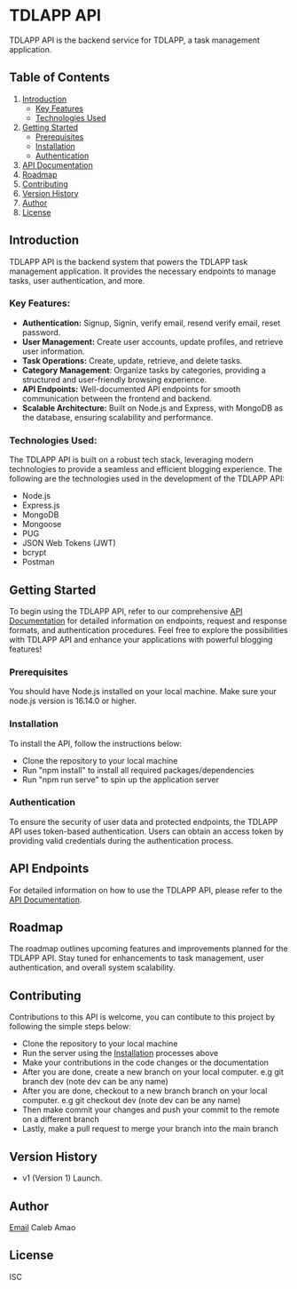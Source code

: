 # TDLAPP API

TDLAPP API is the backend service for TDLAPP, a task management application.

## Table of Contents

1. [Introduction](#introduction)
   - [Key Features](#key-features)
   - [Technologies Used](#key-features)
2. [Getting Started](#getting-started)
   - [Prerequisites](#prerequisites)
   - [Installation](#installation)
   - [Authentication](#authentication)
3. [API Documentation](#api-documentation)
4. [Roadmap](#roadmap)
5. [Contributing](#contributing)
6. [Version History](#version-history)
7. [Author](#author)
8. [License](#license)

## Introduction

TDLAPP API is the backend system that powers the TDLAPP task management application. It provides the necessary endpoints to manage tasks, user authentication, and more.

### Key Features:

- **Authentication:** Signup, Signin, verify email, resend verify email, reset password.
- **User Management:** Create user accounts, update profiles, and retrieve user information.
- **Task Operations:** Create, update, retrieve, and delete tasks.
- **Category Management**: Organize tasks by categories, providing a structured and user-friendly browsing experience.
- **API Endpoints:** Well-documented API endpoints for smooth communication between the frontend and backend.
- **Scalable Architecture:** Built on Node.js and Express, with MongoDB as the database, ensuring scalability and performance.

### Technologies Used:

The TDLAPP API is built on a robust tech stack, leveraging modern technologies to provide a seamless and efficient blogging experience. The following are the technologies used in the development of the TDLAPP API:

- Node.js
- Express.js
- MongoDB
- Mongoose
- PUG
- JSON Web Tokens (JWT)
- bcrypt
- Postman

## Getting Started

To begin using the TDLAPP API, refer to our comprehensive [API Documentation](https://documenter.getpostman.com/view/12146558/2s9YysCM8w) for detailed information on endpoints, request and response formats, and authentication procedures.
Feel free to explore the possibilities with TDLAPP API and enhance your applications with powerful blogging features!

### Prerequisites

You should have Node.js installed on your local machine.
Make sure your node.js version is 16.14.0 or higher.

### Installation

To install the API, follow the instructions below:

- Clone the repository to your local machine
- Run "npm install" to install all required packages/dependencies
- Run "npm run serve" to spin up the application server

### Authentication

To ensure the security of user data and protected endpoints, the TDLAPP API uses token-based authentication. Users can obtain an access token by providing valid credentials during the authentication process.

## API Endpoints

For detailed information on how to use the TDLAPP API, please refer to the [API Documentation](https://documenter.getpostman.com/view/12146558/2s9YysCM8w).

## Roadmap

The roadmap outlines upcoming features and improvements planned for the TDLAPP API. Stay tuned for enhancements to task management, user authentication, and overall system scalability.

## Contributing

Contributions to this API is welcome, you can contibute to this project by following the simple steps below:

- Clone the repository to your local machine
- Run the server using the [Installation](#installation) processes above
- Make your contributions in the code changes or the documentation
- After you are done, create a new branch on your local computer. e.g git branch dev (note dev can be any name)
- After you are done, checkout to a new branch branch on your local computer. e.g git checkout dev (note dev can be any name)
- Then make commit your changes and push your commit to the remote on a different branch
- Lastly, make a pull request to merge your branch into the main branch

## Version History

- v1 (Version 1) Launch.

## Author

[Email](mailto:olajiire2@gmail.com "Hello Caleb")
Caleb Amao

## License

ISC
